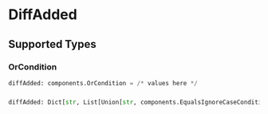 # DiffAdded


## Supported Types

### OrCondition

```python
diffAdded: components.OrCondition = /* values here */
```

### 

```python
diffAdded: Dict[str, List[Union[str, components.EqualsIgnoreCaseCondition, components.AnythingButCondition, components.NumericCondition, components.ExistsCondition, components.PrefixCondition, components.SuffixCondition]]] = /* values here */
```


